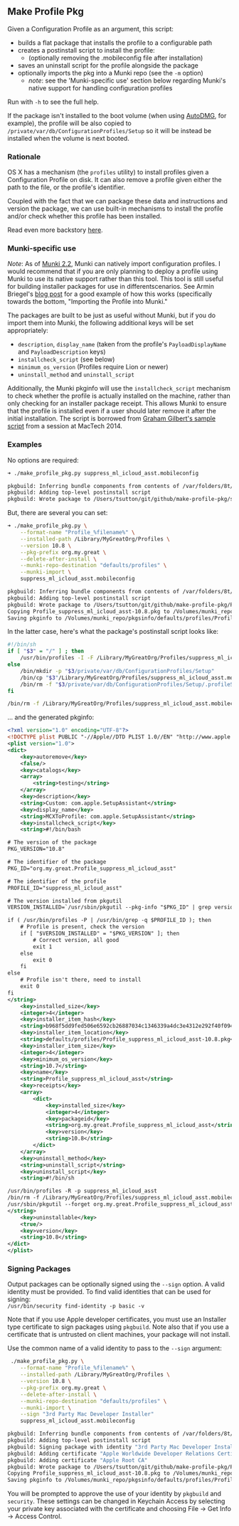 ## Make Profile Pkg

Given a Configuration Profile as an argument, this script:
- builds a flat package that installs the profile to a configurable path
- creates a postinstall script to install the profile:
  - (optionally removing the .mobileconfig file after installation)
- saves an uninstall script for the profile alongside the package
- optionally imports the pkg into a Munki repo (see the `-m` option)
  - *note*: see the 'Munki-specific use' section below regarding Munki's native support for handling configuration profiles

Run with `-h` to see the full help.

If the package isn't installed to the boot volume (when using [AutoDMG](https://github.com/MagerValp/AutoDMG), for example), the profile will be also copied to `/private/var/db/ConfigurationProfiles/Setup` so it will be instead be installed when the volume is next booted.


### Rationale

OS X has a mechanism (the `profiles` utility) to install profiles given a Configuration Profile on disk. It can also remove a profile given either the path to the file, or the profile's identifier.

Coupled with the fact that we can package these data and instructions and version the package, we can use built-in mechanisms to install the profile and/or check whether this profile has been installed.

Read even more backstory [here](http://macops.ca/how-to-package-profiles).


### Munki-specific use

*Note*: As of [Munki 2.2](https://github.com/munki/munki/releases/tag/v2.2.0.2399), Munki can natively import configuration profiles. I would recommend that if you are only planning to deploy a profile using Munki to use its native support rather than this tool. This tool is still useful for building installer packages for use in differentscenarios. See Armin Briegel's [blog post](http://scriptingosx.com/2015/01/push-settings-with-munkis-new-profile-support) for a good example of how this works (specifically towards the bottom, "Importing the Profile into Munki."

The packages are built to be just as useful without Munki, but if you do import them into Munki, the following additional keys will be set appropriately:
- `description`, `display_name` (taken from the profile's `PayloadDisplayName` and `PayloadDescription` keys)
- `installcheck_script` (see below)
- `minimum_os_version` (Profiles require Lion or newer)
- `uninstall_method` and `uninstall_script`

Additionally, the Munki pkginfo will use the `installcheck_script` mechanism to check whether the profile is actually installed on the machine, rather than only checking for an installer package receipt. This allows Munki to ensure that the profile is installed even if a user should later remove it after the initial installation. The script is borrowed from [Graham Gilbert's sample script](https://github.com/grahamgilbert/mactech_2014/blob/effbfbfad4f1dfa9328287127c40a9051dcd4cb2/Profile/installcheck_script_v2.sh) from a session at MacTech 2014.


### Examples

No options are required:

```bash
➜ ./make_profile_pkg.py suppress_ml_icloud_asst.mobileconfig

pkgbuild: Inferring bundle components from contents of /var/folders/8t/5trmslfj2cnd5gxkbmkbn5fj38qb2l/T/tmpaiPyN5
pkgbuild: Adding top-level postinstall script
pkgbuild: Wrote package to /Users/tsutton/git/github/make-profile-pkg/suppress_ml_icloud_asst-2014.04.17.pkg
```

But, there are several you can set:

```bash
➜ ./make_profile_pkg.py \
    --format-name "Profile_%filename%" \
    --installed-path /Library/MyGreatOrg/Profiles \
    --version 10.8 \
    --pkg-prefix org.my.great \
    --delete-after-install \
    --munki-repo-destination "defaults/profiles" \
    --munki-import \
    suppress_ml_icloud_asst.mobileconfig

pkgbuild: Inferring bundle components from contents of /var/folders/8t/5trmslfj2cnd5gxkbmkbn5fj38qb2l/T/tmp_LwP92
pkgbuild: Adding top-level postinstall script
pkgbuild: Wrote package to /Users/tsutton/git/github/make-profile-pkg/Profile_suppress_ml_icloud_asst-10.8.pkg
Copying Profile_suppress_ml_icloud_asst-10.8.pkg to /Volumes/munki_repo/pkgs/defaults/profiles/Profile_suppress_ml_icloud_asst-10.8.pkg...
Saving pkginfo to /Volumes/munki_repo/pkgsinfo/defaults/profiles/Profile_suppress_ml_icloud_asst-10.8.plist...
```

In the latter case, here's what the package's postinstall script looks like:

```bash
#!/bin/sh
if [ "$3" = "/" ] ; then
    /usr/bin/profiles -I -F /Library/MyGreatOrg/Profiles/suppress_ml_icloud_asst.mobileconfig
else
    /bin/mkdir -p "$3/private/var/db/ConfigurationProfiles/Setup"
    /bin/cp "$3"/Library/MyGreatOrg/Profiles/suppress_ml_icloud_asst.mobileconfig "$3"/private/var/db/ConfigurationProfiles/Setup/suppress_ml_icloud_asst.mobileconfig
    /bin/rm -f "$3/private/var/db/ConfigurationProfiles/Setup/.profileSetupDone"
fi

/bin/rm -f /Library/MyGreatOrg/Profiles/suppress_ml_icloud_asst.mobileconfig
```


... and the generated pkginfo:

```xml
<?xml version="1.0" encoding="UTF-8"?>
<!DOCTYPE plist PUBLIC "-//Apple//DTD PLIST 1.0//EN" "http://www.apple.com/DTDs/PropertyList-1.0.dtd">
<plist version="1.0">
<dict>
    <key>autoremove</key>
    <false/>
    <key>catalogs</key>
    <array>
        <string>testing</string>
    </array>
    <key>description</key>
    <string>Custom: com.apple.SetupAssistant</string>
    <key>display_name</key>
    <string>MCXToProfile: com.apple.SetupAssistant</string>
    <key>installcheck_script</key>
    <string>#!/bin/bash

# The version of the package
PKG_VERSION="10.8"

# The identifier of the package
PKG_ID="org.my.great.Profile_suppress_ml_icloud_asst"

# The identifier of the profile
PROFILE_ID="suppress_ml_icloud_asst"

# The version installed from pkgutil
VERSION_INSTALLED=`/usr/sbin/pkgutil --pkg-info "$PKG_ID" | grep version | sed 's/^[^:]*: //'`

if ( /usr/bin/profiles -P | /usr/bin/grep -q $PROFILE_ID ); then
    # Profile is present, check the version
    if [ "$VERSION_INSTALLED" = "$PKG_VERSION" ]; then
        # Correct version, all good
        exit 1
    else
        exit 0
    fi
else
    # Profile isn't there, need to install
    exit 0
fi
</string>
    <key>installed_size</key>
    <integer>4</integer>
    <key>installer_item_hash</key>
    <string>b968f5dd9fed506e6592cb26887034c1346339a4dc3e4312e292f40f094e9cb7</string>
    <key>installer_item_location</key>
    <string>defaults/profiles/Profile_suppress_ml_icloud_asst-10.8.pkg</string>
    <key>installer_item_size</key>
    <integer>4</integer>
    <key>minimum_os_version</key>
    <string>10.7</string>
    <key>name</key>
    <string>Profile_suppress_ml_icloud_asst</string>
    <key>receipts</key>
    <array>
        <dict>
            <key>installed_size</key>
            <integer>4</integer>
            <key>packageid</key>
            <string>org.my.great.Profile_suppress_ml_icloud_asst</string>
            <key>version</key>
            <string>10.8</string>
        </dict>
    </array>
    <key>uninstall_method</key>
    <string>uninstall_script</string>
    <key>uninstall_script</key>
    <string>#!/bin/sh

/usr/bin/profiles -R -p suppress_ml_icloud_asst
/bin/rm -f /Library/MyGreatOrg/Profiles/suppress_ml_icloud_asst.mobileconfig
/usr/sbin/pkgutil --forget org.my.great.Profile_suppress_ml_icloud_asst
</string>
    <key>uninstallable</key>
    <true/>
    <key>version</key>
    <string>10.8</string>
</dict>
</plist>
```

### Signing Packages

Output packages can be optionally signed using the `--sign` option.  A valid identity must be provided.  To find valid identities that can be used for signing:  
`/usr/bin/security find-identity -p basic -v`

Note that if you use Apple developer certificates, you must use an Installer type certificate to sign packages using `pkgbuild`.  Note also that if you use a certificate that is untrusted on client machines, your package will not install.

Use the common name of a valid identity to pass to the `--sign` argument:  
```bash
 ./make_profile_pkg.py \
    --format-name "Profile_%filename%" \
    --installed-path /Library/MyGreatOrg/Profiles \
    --version 10.8 \
    --pkg-prefix org.my.great \
    --delete-after-install \
    --munki-repo-destination "defaults/profiles" \
    --munki-import \
    --sign "3rd Party Mac Developer Installer"
    suppress_ml_icloud_asst.mobileconfig

pkgbuild: Inferring bundle components from contents of /var/folders/8t/5trmslfj2cnd5gxkbmkbn5fj38qb2l/T/tmp_LwP92
pkgbuild: Adding top-level postinstall script
pkgbuild: Signing package with identity "3rd Party Mac Developer Installer" from keychain /Users/tsutton/Library/Keychains/login.keychain
pkgbuild: Adding certificate "Apple Worldwide Developer Relations Certification Authority"
pkgbuild: Adding certificate "Apple Root CA"
pkgbuild: Wrote package to /Users/tsutton/git/github/make-profile-pkg/Profile_suppress_ml_icloud_asst-10.8.pkg
Copying Profile_suppress_ml_icloud_asst-10.8.pkg to /Volumes/munki_repo/pkgs/defaults/profiles/Profile_suppress_ml_icloud_asst-10.8.pkg...
Saving pkginfo to /Volumes/munki_repo/pkgsinfo/defaults/profiles/Profile_suppress_ml_icloud_asst-10.8.plist...
```

You will be prompted to approve the use of your identity by `pkgbuild` and `security`.  These settings can be changed in Keychain Access by selecting your private key associated with the certificate and choosing File -> Get Info -> Access Control.